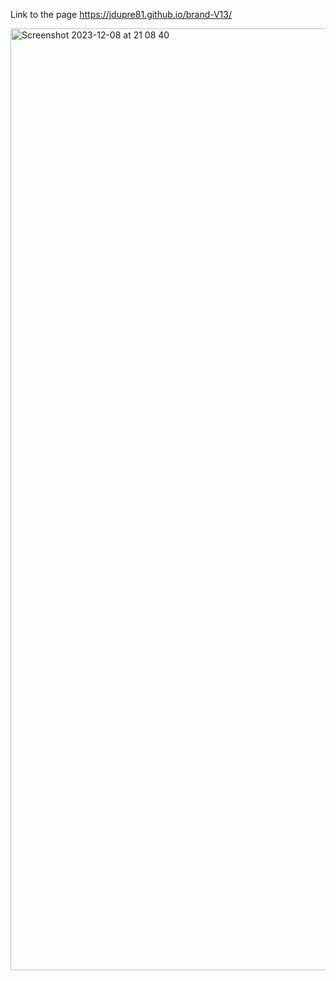 Link to the page
https://jdupre81.github.io/brand-V13/

<img href="https://jdupre81.github.io/brand-V13/" width="1507" alt="Screenshot 2023-12-08 at 21 08 40" src="https://github.com/jdupre81/brand-V13/assets/117274853/442a23d8-90d4-4bc6-841e-7e314955c299">
